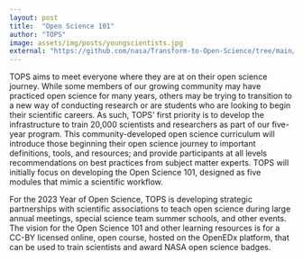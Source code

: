 ```yaml
---
layout: post
title:  "Open Science 101"
author: "TOPS"
image: assets/img/posts/youngscientists.jpg
external: "https://github.com/nasa/Transform-to-Open-Science/tree/main/docs/Area2_Capacity_Sharing/Open-Science-101/modules"
---
```

TOPS aims to meet everyone where they are at on their open science journey. While some members of our growing community may have practiced open science for many years, others may be trying to transition to a new way of conducting research or are students who are looking to begin their scientific careers. As such, TOPS' first priority is to develop the infrastructure to train 20,000 scientists and researchers as part of our five-year program. This community-developed open science curriculum will introduce those beginning their open science journey to important definitions, tools, and resources; and provide participants at all levels recommendations on best practices from subject matter experts. TOPS will initially focus on developing the Open Science 101, designed as five modules that mimic a scientific workflow.

For the 2023 Year of Open Science, TOPS is developing strategic partnerships with scientific associations to teach open science during large annual meetings, special science team summer schools, and other events. The vision for the Open Science 101 and other learning resources is for a CC-BY licensed online, open course, hosted on the OpenEDx platform, that can be used to train scientists and award NASA open science badges.